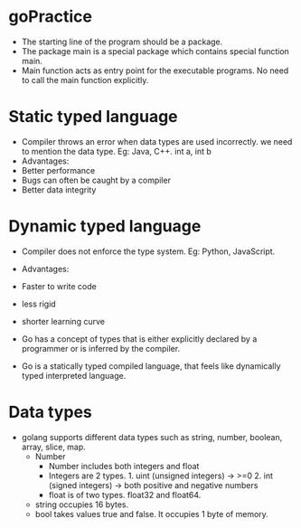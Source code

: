# goPractice
* The starting line of the program should be a package.
* The package main is a special package which contains special function main.
* Main function acts as entry point for the executable programs. No need to call the main function explicitly.

# Static typed language
* Compiler throws an error when data types are used incorrectly. we need to mention the data type. Eg: Java, C++. int a, int b
* Advantages:
* Better performance
* Bugs can often be caught by a compiler
* Better data integrity

# Dynamic typed language
* Compiler does not enforce the type system. Eg: Python, JavaScript.
* Advantages:
* Faster to write code
* less rigid
* shorter learning curve

* Go has a concept of types that is either explicitly declared by a programmer or is inferred by the compiler.
* Go is a statically typed compiled language, that feels like dynamically typed interpreted language.

# Data types
* golang supports different data types such as string, number, boolean, array, slice, map.
  * Number
      * Number includes both integers and float
      * Integers are 2 types. 1. uint (unsigned integers) -> >=0 2. int (signed integers) -> both positive and negative numbers
      * float is of two types. float32 and float64.
   * string occupies 16 bytes.
   * bool takes values true and false. It occupies 1 byte of memory.
